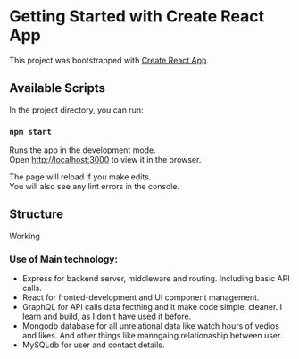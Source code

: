 # Getting Started with Create React App

This project was bootstrapped with [Create React App](https://github.com/facebook/create-react-app).

## Available Scripts

In the project directory, you can run:

### `npm start`

Runs the app in the development mode.\
Open [http://localhost:3000](http://localhost:3000) to view it in the browser.

The page will reload if you make edits.\
You will also see any lint errors in the console.

## Structure 
Working

### Use of Main technology:

*  Express for backend server, middleware and routing. Including basic API calls.
*  React for fronted-development and UI component management.
*  GraphQL for API calls data fecthing and it make code simple, cleaner. I learn and build, as I don't have used it before. 
*  Mongodb database for all unrelational data like watch hours of vedios and likes. And other things like manngaing relationaship between user.
*  MySQLdb for user and contact details.